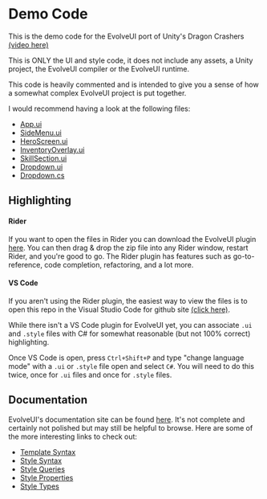 # Demo Code 

This is the demo code for the EvolveUI port of Unity's Dragon Crashers [(video here)](https://www.youtube.com/watch?v=LsttlNW7HlQ)

This is ONLY the UI and style code, it does not include any assets, a Unity project, the EvolveUI compiler or the EvolveUI runtime. 

This code is heavily commented and is intended to give you a sense of how a somewhat complex EvolveUI project is put together. 

I would recommend having a look at the following files:

- [App.ui](https://github.com/EvolveGameTools/DragonCrashersDemoCode/blob/master/UI/App.ui)
- [SideMenu.ui](https://github.com/EvolveGameTools/DragonCrashersDemoCode/blob/master/UI/SideMenu/SideMenu.ui)
- [HeroScreen.ui](https://github.com/EvolveGameTools/DragonCrashersDemoCode/blob/master/UI/Screens/Heroes/HeroScreen.ui)
- [InventoryOverlay.ui](https://github.com/EvolveGameTools/DragonCrashersDemoCode/blob/master/UI/Overlay/InventoryOverlay.ui)
- [SkillSection.ui](https://github.com/EvolveGameTools/DragonCrashersDemoCode/blob/master/UI/Screens/Heroes/SkillSection.ui)
- [Dropdown.ui](https://github.com/EvolveGameTools/DragonCrashersDemoCode/blob/master/UI/Primitives/Dropdown/Dropdown.ui)
- [Dropdown.cs](https://github.com/EvolveGameTools/DragonCrashersDemoCode/blob/master/UI/App.ui)

## Highlighting

#### Rider
If you want to open the files in Rider you can download the EvolveUI plugin [here](https://drive.google.com/uc?id=1HeBR_udYp4gYaLhWQtUAavpJ4-CNEomQ&export=download). You can then drag & drop the zip file into any Rider window, restart Rider, and you're good to go. 
The Rider plugin has features such as go-to-reference, code completion, refactoring, and a lot more. 

#### VS Code
If you aren't using the Rider plugin, the easiest way to view the files is to open this repo in the Visual Studio Code for github site [(click here)](https://github1s.com/EvolveGameTools/DragonCrashersDemoCode/blob/master/UI/App.ui).

While there isn't a VS Code plugin for EvolveUI yet, you can associate `.ui` and `.style` files with C# for somewhat reasonable (but not 100% correct) highlighting. 

Once VS Code is open, press `Ctrl+Shift+P` and type "change language mode" with a `.ui` or `.style` file open and select `C#`. You will need to do this twice, once for `.ui` files and once for `.style` files.

## Documentation

EvolveUI's documentation site can be found [here](https://evolvegametools.github.io/EvolveUIDocs/docs/templates/template_syntax). It's not complete and certainly not polished but may still be helpful to browse. Here are some of the more interesting links to check out:

- [Template Syntax](https://evolvegametools.github.io/EvolveUIDocs/docs/templates/template_syntax)
- [Style Syntax](https://evolvegametools.github.io/EvolveUIDocs/docs/templates/style_syntax)
- [Style Queries](https://evolvegametools.github.io/EvolveUIDocs/docs/templates/style_queries)
- [Style Properties](https://evolvegametools.github.io/EvolveUIDocs/docs/styles/style_properties_generated)
- [Style Types](https://evolvegametools.github.io/EvolveUIDocs/docs/styles/style_types_generated)



